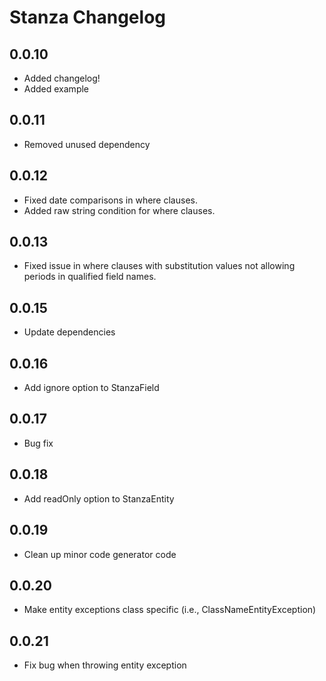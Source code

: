 # Stanza Changelog

## 0.0.10
- Added changelog!
- Added example

## 0.0.11
- Removed unused dependency

## 0.0.12
- Fixed date comparisons in where clauses.
- Added raw string condition for where clauses.

## 0.0.13
- Fixed issue in where clauses with substitution values not allowing periods in qualified field names.

## 0.0.15
- Update dependencies

## 0.0.16
- Add ignore option to StanzaField

## 0.0.17
- Bug fix

## 0.0.18
- Add readOnly option to StanzaEntity

## 0.0.19
- Clean up minor code generator code

## 0.0.20
- Make entity exceptions class specific (i.e., ClassNameEntityException)

## 0.0.21
- Fix bug when throwing entity exception